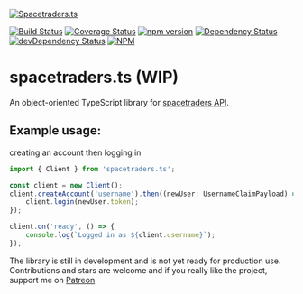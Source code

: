 [![Spacetraders.ts](https://spacetradersts.github.io/website/img/logo.svg)](https://spacetradersts.github.io/website)

[![Build Status](https://travis-ci.org/spacetradersts/spacetraders.ts.svg?branch=master)](https://travis-ci.org/spacetradersts/spacetraders.ts)
[![Coverage Status](https://coveralls.io/repos/github/spacetradersts/spacetraders.ts/badge.svg?branch=master)](https://coveralls.io/github/spacetradersts/spacetraders.ts?branch=master)
[![npm version](https://badge.fury.io/js/spacetraders.ts.svg)](https://badge.fury.io/js/spacetraders.ts)
[![Dependency Status](https://david-dm.org/spacetradersts/spacetraders.ts.svg)](https://david-dm.org/spacetradersts/spacetraders.ts)
[![devDependency Status](https://david-dm.org/spacetradersts/spacetraders.ts/dev-status.svg)](https://david-dm.org/spacetradersts/spacetraders.ts#info=devDependencies)
[![NPM](https://nodei.co/npm/spacetraders.ts.png?downloads=true&downloadRank=true&stars=true)](https://nodei.co/npm/spacetraders.ts/)

# spacetraders.ts (WIP)

An object-oriented TypeScript library for [spacetraders API](https://api.spacetraders.io/).

## Example usage:
creating an account then logging in
```ts
import { Client } from 'spacetraders.ts';

const client = new Client();
client.createAccount('username').then((newUser: UsernameClaimPayload) => {
    client.login(newUser.token);
});

client.on('ready', () => {
    console.log(`Logged in as ${client.username}`);
});
```

The library is still in development and is not yet ready for production use. Contributions and stars are welcome and if you really like the project, support me on [Patreon](https://www.patreon.com/SirHDeveloper)
